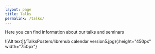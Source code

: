 ```yaml
---
layout: page
title: Talks 
permalink: /talks/
---
```

Here you can find information about our talks and seminars 



![Alt text](/TalksPosters/librehub calendar version5.jpg){:height="450px" width="750px"}

